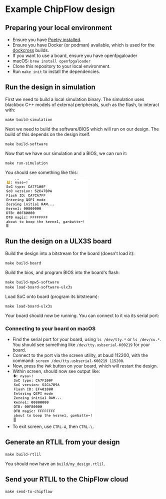 # Example ChipFlow design

## Preparing your local environment

 - Ensure you have [Poetry installed](https://python-poetry.org/docs/#installation).
 - Ensure you have Docker (or podman) available, which is used for the 
   [dockcross](https://github.com/dockcross/dockcross) builds.
 - If you want to use a board, ensure you have openfpgaloader
  - macOS: `brew install openfpgaloader`
 - Clone this repository to your local environment.
 - Run `make init` to install the dependencies.

## Run the design in simulation

First we need to build a local simulation binary. The simulation uses blackbox C++ models 
of external peripherals, such as the flash, to interact with:

```
make build-simulation
```

Next we need to build the software/BIOS which will run on our design. The build
of this depends on the design itself.

```
make build-software
```

Now that we have our simulation and a BIOS, we can run it:

```
make run-simulation
```

You should see something like this:

![Simulation output](docs/simulation-output.png)

## Run the design on a ULX3S board

Build the design into a bitstream for the board (doesn't load it):

```
make build-board
```

Build the bios, and program BIOS into the board's flash:

```
make build-mpw5-software
make load-board-software-ulx3s
```

Load SoC onto board (program its bitstream):

```
make load-board-ulx3s
```

Your board should now be running. You can connect to it via its serial port:

### Connecting to your board on macOS

* Find the serial port for your board, using `ls /dev/tty.*` or `ls /dev/cu.*`. 
  You should see something like `/dev/tty.usbserial-K00219` for your board.
* Connect to the port via the screen utility, at baud 112200, with the command:
  `screen /dev/tty.usbserial-K00219 115200`.
* Now, press the `PWR` button on your board, which will restart the design.
* Within screen, should now see output like:
  ![Board output](docs/board-output.png)
* To exit screen, use `CTRL-A`, then `CTRL-\`.


## Generate an RTLIL from your design

```
make build-rtlil
```

You should now have an `build/my_design.rtlil`.

## Send your RTLIL to the ChipFlow cloud

```
make send-to-chipflow
```
